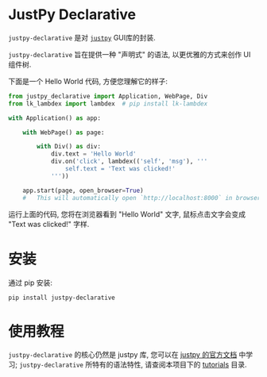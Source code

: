 # JustPy Declarative

`justpy-declarative` 是对 [`justpy`](https://justpy.io/) GUI库的封装.

`justpy-declarative` 旨在提供一种 "声明式" 的语法, 以更优雅的方式来创作 UI 组件树.

下面是一个 Hello World 代码, 方便您理解它的样子:

```python
from justpy_declarative import Application, WebPage, Div
from lk_lambdex import lambdex  # pip install lk-lambdex

with Application() as app:

    with WebPage() as page:

        with Div() as div:
            div.text = 'Hello World'
            div.on('click', lambdex(('self', 'msg'), '''
                self.text = 'Text was clicked!'
            '''))

    app.start(page, open_browser=True)
    #   This will automatically open `http://localhost:8000` in browser.

```

运行上面的代码, 您将在浏览器看到 "Hello World" 文字, 鼠标点击文字会变成 "Text was clicked!" 字样.

# 安装

通过 pip 安装:

```
pip install justpy-declarative
```

# 使用教程

`justpy-declarative` 的核心仍然是 justpy 库, 您可以在 [justpy 的官方文档](https://justpy.io/) 中学习; `justpy-declarative` 所特有的语法特性, 请查阅本项目下的 [tutorials](./tutorials) 目录.
